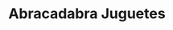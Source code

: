 ---
title: "Abracadabra Juguetes"
url: /ciudad-autonoma-de-buenos-aires/abracadabra-juguetes/
shop: juguetes
---
